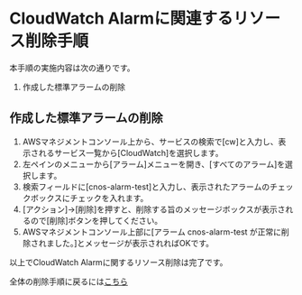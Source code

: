 # CloudWatch Alarmに関連するリソース削除手順

本手順の実施内容は次の通りです。

1. 作成した標準アラームの削除

## 作成した標準アラームの削除

1. AWSマネジメントコンソール上から、サービスの検索で[cw]と入力し、表示されるサービス一覧から[CloudWatch]を選択します。
2. 左ペインのメニューから[アラーム]メニューを開き、[すべてのアラーム]を選択します。
3. 検索フィールドに[cnos-alarm-test]と入力し、表示されたアラームのチェックボックスにチェックを入れます。
4. [アクション]→[削除]を押すと、削除する旨のメッセージボックスが表示されるので[削除]ボタンを押してください。
5. AWSマネジメントコンソール上部に[アラーム cnos-alarm-test が正常に削除されました。]とメッセージが表示されればOKです。

以上でCloudWatch Alarmに関するリソース削除は完了です。

全体の削除手順に戻るには[こちら](./README.md)